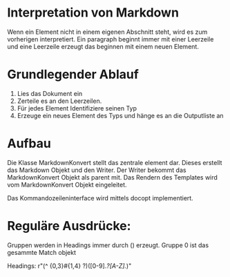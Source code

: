 # Interpretation von Markdown

Wenn ein Element nicht in einem eigenen Abschnitt steht, wird es zum vorherigen interpretiert. Ein paragraph beginnt immer mit einer Leerzeile und eine Leerzeile erzeugt das beginnen mit einem neuen Element.


# Grundlegender Ablauf

1. Lies das Dokument ein
2. Zerteile es an den Leerzeilen.
3. Für jedes Element Identifiziere seinen Typ
4. Erzeuge ein neues Element des Typs und hänge es an die Outputliste an

# Aufbau

Die Klasse MarkdownKonvert stellt das zentrale element dar. Dieses erstellt das Markdown Objekt und den Writer. Der Writer bekommt das MarkdownKonvert Objekt als parent mit.
Das Rendern des Templates wird vom MarkdownKonvert Objekt eingeleitet.

Das Kommandozeileninterface wird mittels docopt implementiert.

# Reguläre Ausdrücke:

Gruppen werden in Headings immer durch () erzeugt. Gruppe 0 ist das gesammte Match objekt   

Headings: r"(^ {0,3}#{1,4} ?)([0-9].*?[A-Z].*)"
